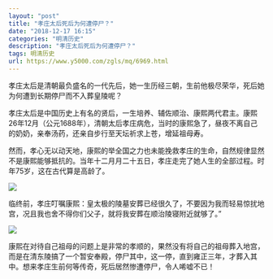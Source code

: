 ```yaml
---
layout: "post"
title: "孝庄太后死后为何遭停尸？"
date: "2018-12-17 16:15"
categories: "明清历史"
description: "孝庄太后死后为何遭停尸？"
tags: 明清历史
url: https://www.y5000.com/zgls/mq/6969.html
---
```






孝庄太后是清朝最负盛名的一代先后，她一生历经三朝，生前他极尽荣华，死后她为何遭到长期停尸而不入葬皇陵呢？

孝庄太后是中国历史上有名的贤后，一生培养、辅佐顺治、康熙两代君主。康熙26年12月（公元1688年），清朝太后孝庄病危，当时的康熙急了，昼夜不离自己的奶奶，亲奉汤药，还亲自步行至天坛祈求上苍，增延祖母寿。

然而，孝心无以动天地，康熙的举全国之力也未能挽救孝庄的生命，自然规律显然不是康熙能够抵抗的。当年十二月月二十五日，孝庄走完了她人生的全部过程。时年75岁，这在古代算是高龄了。

![](https://img.y5000.com/uploads/allimg/161212/1019491D4-0.jpg)

临终前，孝庄叮嘱康熙：皇太极的陵墓安葬已经很久了，不要因为我而轻易惊扰地宫，况且我也舍不得你们父子，就将我安葬在顺治陵寝附近就够了。”

![](https://img.y5000.com/uploads/allimg/161212/101949CW-1.jpg)

康熙在对待自己祖母的问题上是非常的孝顺的，果然没有将自己的祖母葬入地宫，而是在清东陵搞了一个暂安奉殿，停尸其中，这一停，直到雍正三年，才葬入其中。想来孝庄生前何等传奇，死后居然惨遭停尸，令人唏嘘不已！
